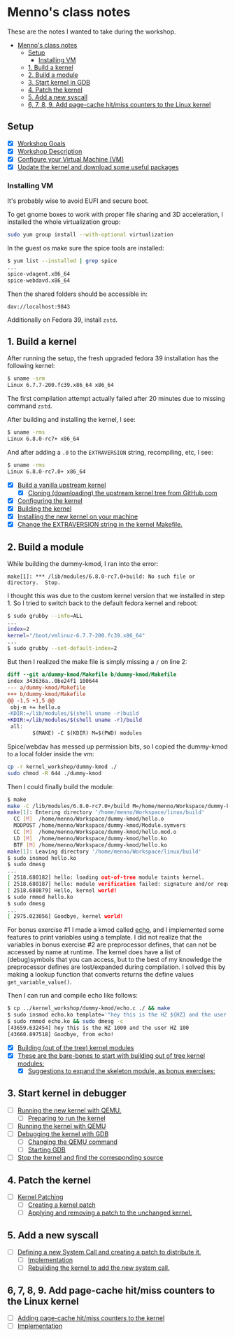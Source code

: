 # Menno's class notes

These are the notes I wanted to take during the workshop.

<!-- TOC -->

* [Menno's class notes](#mennos-class-notes)
    * [Setup](#setup)
        * [Installing VM](#installing-vm)
    * [1. Build a kernel](#1-build-a-kernel)
    * [2. Build a module](#2-build-a-module)
    * [3. Start kernel in GDB](#3-start-kernel-in-gdb)
    * [4. Patch the kernel](#4-patch-the-kernel)
    * [5. Add a new syscall](#5-add-a-new-syscall)
    * [6, 7, 8, 9. Add page-cache hit/miss counters to the Linux kernel](#6-7-8-9-add-page-cache-hitmiss-counters-to-the-linux-kernel)

<!-- TOC -->

## Setup

* [x] [Workshop Goals](../README.md#workshop-goals)
* [x] [Workshop Description](../README.md#workshop-description)
* [x] [Configure your Virtual Machine (VM)](../README.md#configure-your-virtual-machine-vm)
* [x] [Update the kernel and download some useful packages](../README.md#update-the-kernel-and-download-some-useful-packages)

### Installing VM

It's probably wise to avoid EUFI and secure boot.

To get gnome boxes to work with proper file sharing and 3D acceleration,
I installed the whole virtualization group:

```bash
sudo yum group install --with-optional virtualization
```

In the guest os make sure the spice tools are installed:

```bash
$ yum list --installed | grep spice
...
spice-vdagent.x86_64
spice-webdavd.x86_64
```

Then the shared folders should be accessible in:

```
dav://localhost:9843
```

Additionally on Fedora 39, install `zstd`.

## 1. Build a kernel

After running the setup, the fresh upgraded fedora 39 installation has the following kernel:

```bash
$ uname -srm
Linux 6.7.7-200.fc39.x86_64 x86_64
```

The first compilation attempt actually failed after 20 minutes due to missing command `zstd`.

After building and installing the kernel, I see:

```bash
$ uname -rms
Linux 6.8.0-rc7+ x86_64
```

And after adding a `.0` to the `EXTRAVERSION` string, recompiling, etc,
I see:

```bash
$ uname -rms
Linux 6.8.0-rc7.0+ x86_64
```

* [x] [Build a vanilla upstream kernel](../README.md#build-a-vanilla-upstream-kernel)
    * [x] [Cloning (downloading) the upstream kernel tree from GitHub.com](../README.md#cloning-downloading-the-upstream-kernel-tree-from-githubcom)
* [x] [Configuring the kernel](../README.md#configuring-the-kernel)
* [x] [Building the kernel](../README.md#building-the-kernel)
* [x] [Installing the new kernel on your machine](../README.md#installing-the-new-kernel-on-your-machine)
* [x] [Change the EXTRAVERSION string in the kernel Makefile.](../README.md#change-the-extraversion-string-in-the-kernel-makefile)

## 2. Build a module

While building the dummy-kmod, I ran into the error:

```
make[1]: *** /lib/modules/6.8.0-rc7.0+build: No such file or directory.  Stop.
```

I thought this was due to the custom kernel version that we installed in step 1.
So I tried to switch back to the default fedora kernel and reboot:

```bash
$ sudo grubby --info=ALL
...
index=2
kernel="/boot/vmlinuz-6.7.7-200.fc39.x86_64"
...
$ sudo grubby --set-default-index=2
```

But then I realized the make file is simply missing a `/` on line 2:

```diff
diff --git a/dummy-kmod/Makefile b/dummy-kmod/Makefile
index 343636a..0be24f1 100644
--- a/dummy-kmod/Makefile
+++ b/dummy-kmod/Makefile
@@ -1,5 +1,5 @@
 obj-m += hello.o 
-KDIR:=/lib/modules/$(shell uname -r)build
+KDIR:=/lib/modules/$(shell uname -r)/build
 all:
        $(MAKE) -C $(KDIR) M=$(PWD) modules
```

Spice/webdav has messed up permission bits, so I copied the dummy-kmod to a local folder inside the vm:

```bash
cp -r kernel_workshop/dummy-kmod ./
sudo chmod -R 644 ./dummy-kmod
```

Then I could finally build the module:

```bash
$ make
make -C /lib/modules/6.8.0-rc7.0+/build M=/home/menno/Workspace/dummy-kmod modules
make[1]: Entering directory '/home/menno/Workspace/linux/build'
  CC [M]  /home/menno/Workspace/dummy-kmod/hello.o
  MODPOST /home/menno/Workspace/dummy-kmod/Module.symvers
  CC [M]  /home/menno/Workspace/dummy-kmod/hello.mod.o
  LD [M]  /home/menno/Workspace/dummy-kmod/hello.ko
  BTF [M] /home/menno/Workspace/dummy-kmod/hello.ko
make[1]: Leaving directory '/home/menno/Workspace/linux/build'
$ sudo insmod hello.ko
$ sudo dmesg
...
[ 2518.680182] hello: loading out-of-tree module taints kernel.
[ 2518.680187] hello: module verification failed: signature and/or required key missing - tainting kernel
[ 2518.680879] Hello, kernel world!
$ sudo rmmod hello.ko
$ sudo dmesg
...
[ 2975.023056] Goodbye, kernel world!
```

For bonus exercise #1 I made a kmod called [echo](../dummy-kmod/echo.c), and I implemented some features to print
variables using a template. I did not realize that the variables in bonus exercise #2 are preprocessor defines,
that can not be accessed by name at runtime. The kernel does have a list of (debug)symbols that you can access,
but to the best of my knowledge the preprocessor defines are lost/expanded during compilation.
I solved this by making a lookup function that converts returns the define values `get_variable_value()`.

Then I can run and compile echo like follows:

```bash
$ cp ../kernel_workshop/dummy-kmod/echo.c ./ && make
$ sudo insmod echo.ko template='"hey this is the HZ ${HZ} and the user HZ ${USER_HZ}"'
$ sudo rmmod echo.ko && sudo dmesg -c
[43659.632454] hey this is the HZ 1000 and the user HZ 100
[43660.897518] Goodbye, from echo!
```

* [x] [Building (out of the tree) kernel modules](../README.md#building-out-of-the-tree-kernel-modules)
* [x] [These are the bare-bones to start with building out of tree kernel modules:](../README.md#these-are-the-bare-bones-to-start-with-building-out-of-tree-kernel-modules)
    * [x] [Suggestions to expand the skeleton module, as bonus exercises:](../README.md#suggestions-to-expand-the-skeleton-module-as-bonus-exercises)

## 3. Start kernel in debugger

* [ ] [Running the new kernel with QEMU.](../README.md#running-the-new-kernel-with-qemu)
    * [ ] [Preparing to run the kernel](../README.md#preparing-to-run-the-kernel)
* [ ] [Running the kernel with QEMU](../README.md#running-the-kernel-with-qemu)
* [ ] [Debugging the kernel with GDB](../README.md#debugging-the-kernel-with-gdb)
    * [ ] [Changing the QEMU command](../README.md#changing-the-qemu-command)
    * [ ] [Starting GDB](../README.md#starting-gdb)
* [ ] [Stop the kernel and find the corresponding source](../README.md#stop-the-kernel-and-find-the-corresponding-source)

## 4. Patch the kernel

* [ ] [Kernel Patching](../README.md#kernel-patching)
    * [ ] [Creating a kernel patch](../README.md#creating-a-kernel-patch)
    * [ ] [Applying and removing a patch to the unchanged kernel.](../README.md#applying-and-removing-a-patch-to-the-unchanged-kernel)

## 5. Add a new syscall

* [ ] [Defining a new System Call and creating a patch to distribute it.](../README.md#defining-a-new-system-call-and-creating-a-patch-to-distribute-it)
    * [ ] [Implementation](../README.md#implementation)
    * [ ] [Rebuilding the kernel to add the new system call.](../README.md#rebuilding-the-kernel-to-add-the-new-system-call)

## 6, 7, 8, 9. Add page-cache hit/miss counters to the Linux kernel

* [ ] [Adding page-cache hit/miss counters to the kernel](../README.md#adding-page-cache-hitmiss-counters-to-the-kernel)
* [ ] [Implementation](../README.md#implementation-1)
